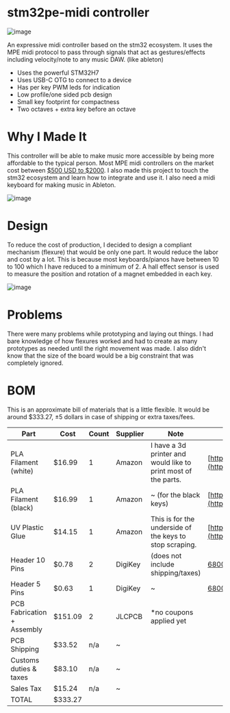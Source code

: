 # stm32pe-midi controller

![image](https://github.com/user-attachments/assets/49a4342b-b016-45c9-b46f-4f4f7f76682d)

An expressive midi controller based on the stm32 ecosystem. It uses the MPE midi protocol to pass through signals that act as gestures/effects including velocity/note to any music DAW. (like ableton)

 - Uses the powerful STM32H7
 - Uses USB-C OTG to connect to a device
 - Has per key PWM leds for indication
 - Low profile/one sided pcb design
 - Small key footprint for compactness
 - Two octaves + extra key before an octave

# Why I Made It

This controller will be able to make music more accessible by being more affordable to the typical person. Most MPE midi controllers on the market cost between [$500 USD to $2000](https://www.expressivee.com/2-osmose). I also made this project to touch the stm32 ecosystem and learn how to integrate and use it. I also need a midi keyboard for making music in Ableton.

![image](https://github.com/user-attachments/assets/fa9f4120-156a-4272-a7e7-c6c8a3e5700d)

# Design

To reduce the cost of production, I decided to design a compliant mechanism (flexure) that would be only one part. It would reduce the labor and cost by a lot. This is because most keyboards/pianos have between 10 to 100 which I have reduced to a minimum of 2. A hall effect sensor is used to measure the position and rotation of a magnet embedded in each key.

![image](https://github.com/user-attachments/assets/c9061eba-b947-4af8-a9f3-8442207598c3)

# Problems

There were many problems while prototyping and laying out things. I had bare knowledge of how flexures worked and had to create as many prototypes as needed until the right movement was made. I also didn't know that the size of the board would be a big constraint that was completely ignored.

# BOM
This is an approximate bill of materials that is a little flexible. It would be around $333.27, ±5 dollars in case of shipping or extra taxes/fees.

| Part                       | Cost         | Count | Supplier | Note                                                           | Link                                                                                            |
|----------------------------|--------------|-------|----------|----------------------------------------------------------------|-------------------------------------------------------------------------------------------------|
| PLA Filament (white)       | $16.99       | 1     | Amazon   | I have a 3d printer and would like to print most of the parts. | [https://www.amazon.com/dp/B07PGZNM34](https://www.amazon.com/dp/B07PGZNM34)                    |
| PLA Filament (black)       | $16.99       | 1     | Amazon   | ~ (for the black keys)                                         | [https://www.amazon.com/dp/B07PGY2JP1](https://www.amazon.com/dp/B07PGY2JP1)                    |
| UV Plastic Glue            | $14.15       | 1     | Amazon   | This is for the underside of the keys to stop scraping.        | [https://www.amazon.com/dp/B00QU5M4VW](https://www.amazon.com/dp/B00QU5M4VW)                    |
| Header 10 Pins             | $0.78        | 2     | DigiKey  | (does not include shipping/taxes)                              | [68000-110HLF](https://www.digikey.com/en/products/detail/amphenol-cs-fci/68000-110HLF/1878503) |
| Header 5 Pins              | $0.63        | 1     | DigiKey  | ~                                                              | [68000-105HLF](https://www.digikey.com/en/products/detail/amphenol-cs-fci/68000-105HLF/2023304) |
| PCB Fabrication + Assembly | $151.09      | 2     | JLCPCB   | *no coupons applied yet                                        |                                                                                                 |
| PCB Shipping               | $33.52       | n/a   | ~        |                                                                |                                                                                                 |
| Customs duties & taxes     | $83.10       | n/a   | ~        |                                                                |                                                                                                 |
| Sales Tax                  | $15.24       | n/a   | ~        |                                                                |                                                                                                 |
| TOTAL                      | $333.27      |       |          |                                                                |                                                                                                 |
